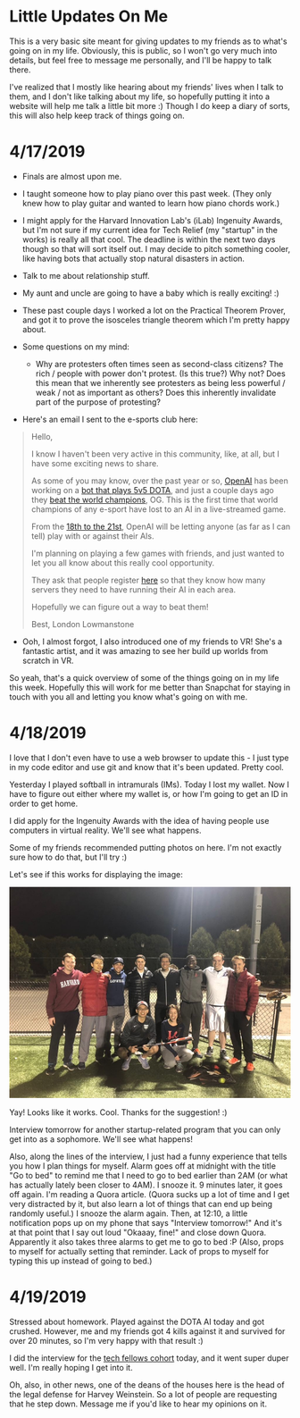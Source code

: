# Little Updates On Me

This is a very basic site meant for giving updates to my friends as to what's going on in my life.
Obviously, this is public, so I won't go very much into details, but feel free to message me personally, and I'll be happy to talk there.

I've realized that I mostly like hearing about my friends' lives when I talk to them, and I don't like talking about my life, so hopefully putting it into a website will help me talk a little bit more :)
Though I do keep a diary of sorts, this will also help keep track of things going on.

# 4/17/2019
- Finals are almost upon me.
- I taught someone how to play piano over this past week. (They only knew how to play guitar and wanted to learn how piano chords work.)
- I might apply for the Harvard Innovation Lab's (iLab) Ingenuity Awards, but I'm not sure if my current idea for Tech Relief (my "startup" in the works) is really all that cool. The deadline is within the next two days though so that will sort itself out. I may decide to pitch something cooler, like having bots that actually stop natural disasters in action.
- Talk to me about relationship stuff.
- My aunt and uncle are going to have a baby which is really exciting! :)
- These past couple days I worked a lot on the Practical Theorem Prover, and got it to prove the isosceles triangle theorem which I'm pretty happy about.
- Some questions on my mind:
    - Why are protesters often times seen as second-class citizens? The rich / people with power don't protest. (Is this true?) Why not? Does this mean that we inherently see protesters as being less powerful / weak / not as important as others? Does this inherently invalidate part of the purpose of protesting?

- Here's an email I sent to the e-sports club here:
> Hello,
> 
> I know I haven't been very active in this community, like, at all, but I have some exciting news to share.
> 
> As some of you may know, over the past year or so, [OpenAI](https://openai.com/) has been working on a [bot that plays 5v5 DOTA](https://openai.com/five/), and just a couple days ago they [beat the world champions](https://www.theverge.com/2019/4/13/18309459/openai-five-dota-2-finals-ai-bot-competition-og-e-sports-the-international-champion), OG. This is the first time that world champions of any e-sport have lost to an AI in a live-streamed game.
> 
> From the [18th to the 21st](https://openai.com/blog/how-to-train-your-openai-five/), OpenAI will be letting anyone (as far as I can tell) play with or against their AIs.
> 
> I'm planning on playing a few games with friends, and just wanted to let you all know about this really cool opportunity.
> 
> They ask that people register [here](https://arena.openai.com/#/register) so that they know how many servers they need to have running their AI in each area.
> 
> Hopefully we can figure out a way to beat them!
> 
> Best,
> London Lowmanstone

- Ooh, I almost forgot, I also introduced one of my friends to VR! She's a fantastic artist, and it was amazing to see her build up worlds from scratch in VR.

So yeah, that's a quick overview of some of the things going on in my life this week.
Hopefully this will work for me better than Snapchat for staying in touch with you all and letting you know what's going on with me.

# 4/18/2019
I love that I don't even have to use a web browser to update this - I just type in my code editor and use git and know that it's been updated. Pretty cool.

Yesterday I played softball in intramurals (IMs). Today I lost my wallet. Now I have to figure out either where my wallet is, or how I'm going to get an ID in order to get home.

I did apply for the Ingenuity Awards with the idea of having people use computers in virtual reality. We'll see what happens.

Some of my friends recommended putting photos on here. I'm not exactly sure how to do that, but I'll try :)

Let's see if this works for displaying the image:

![an image of me with the people I played Softball with](Softball.jpg)

Yay! Looks like it works. Cool. Thanks for the suggestion! :)

Interview tomorrow for another startup-related program that you can only get into as a sophomore. We'll see what happens!

Also, along the lines of the interview, I just had a funny experience that tells you how I plan things for myself. Alarm goes off at midnight with the title "Go to bed" to remind me that I need to go to bed earlier than 2AM (or what has actually lately been closer to 4AM). I snooze it. 9 minutes later, it goes off again. I'm reading a Quora article. (Quora sucks up a lot of time and I get very distracted by it, but also learn a lot of things that can end up being randomly useful.) I snooze the alarm again. Then, at 12:10, a little notification pops up on my phone that says "Interview tomorrow!" And it's at that point that I say out loud "Okaaay, fine!" and close down Quora. Apparently it also takes three alarms to get me to go to bed :P (Also, props to myself for actually setting that reminder. Lack of props to myself for typing this up instead of going to bed.)

# 4/19/2019
Stressed about homework. Played against the DOTA AI today and got crushed. However, me and my friends got 4 kills against it and survived for over 20 minutes, so I'm very happy with that result :)

I did the interview for the [tech fellows cohort](https://www.hbs.edu/mba/seas/Pages/default.aspx) today, and it went super duper well. I'm really hoping I get into it.

Oh, also, in other news, one of the deans of the houses here is the head of the legal defense for Harvey Weinstein. So a lot of people are requesting that he step down. Message me if you'd like to hear my opinions on it.
